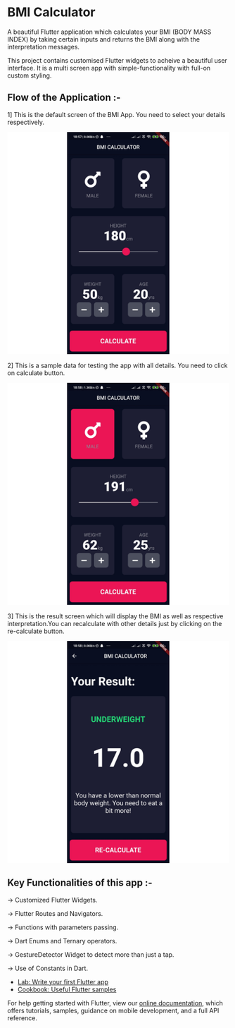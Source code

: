 # BMI Calculator

A beautiful Flutter application which calculates your BMI (BODY MASS INDEX) by taking certain inputs
and returns the BMI along with the interpretation messages.

This project contains customised Flutter widgets to acheive a beautiful user interface.
It is a multi screen app with simple-functionality with full-on custom styling.

## Flow of the Application :-

 1] This is the default screen of the BMI App. You need to select your details respectively.

 ![Main Screen](./ScreenShots/SS1.jpg)

 2] This is a sample data for testing the app with all details. You need to click on calculate button.

 ![Main Screen](./ScreenShots/SS2.jpg)

 3] This is the result screen which will display the BMI as well as respective interpretation.You can
 recalculate with other details just by clicking on the re-calculate button.

 ![Result Screen](./ScreenShots/SS3.jpg)

## Key Functionalities of this app :-

-> Customized Flutter Widgets.

-> Flutter Routes and Navigators.

-> Functions with parameters passing.

-> Dart Enums and Ternary operators.

-> GestureDetector Widget to detect more than just a tap.

-> Use of Constants in Dart.

- [Lab: Write your first Flutter app](https://flutter.dev/docs/get-started/codelab)
- [Cookbook: Useful Flutter samples](https://flutter.dev/docs/cookbook)

For help getting started with Flutter, view our
[online documentation](https://flutter.dev/docs), which offers tutorials,
samples, guidance on mobile development, and a full API reference.
